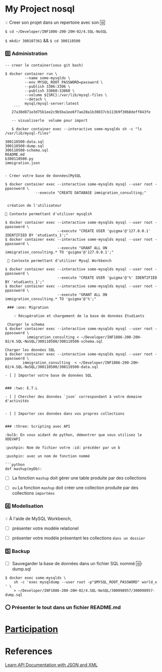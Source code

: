 # My Project nosql


:bulb: Creer son projet dans un repertoire avec son :id:

``$ cd ~/Developer/INF1086-200-20H-02/4.SQL-NoSQL``

``$ mkdir 300107361`` && `$ cd 300110500`



### :zero: Administration 
```
-- creer le container(sous git bash)

$ docker container run \
         --name some-mysqlds \
         --env MYSQL_ROOT_PASSWORD=password \
         --publish 3306:3306 \
         --publish 33060:33060 \
         --volume ${SRC}:/var/lib/mysql-files \
         --detach \
         mysql/mysql-server:latest
    ```
   27a38d871e3d75b1ee2c9b5ba1ee6f7ae20a1b30837cb113b9f30b8deff843fe
         
   -- visualiserle  volume pour import
   
   $ docker container exec --interactive some-mysqlds sh -c "ls /var/lib/mysql-files"
   
300110500-data.sql
300110500-dump.sql
300110500-schema.sql
README.md
b300110500.py
immigration.json


- Créer votre base de données[MySQL

$ docker container exec --interactive some-mysqlds mysql --user root -ppassword \
              --execute "CREATE DATABASE immigration_consulting;"


 création de l'utilisateur
 
📌 Contexte permettant d'utiliser mysqlsh

$ docker container exec --interactive some-mysqlds mysql --user root -ppassword \
                        --execute "CREATE USER 'guigma'@'127.0.0.1' IDENTIFIED BY 'etudiants_1';"
$ docker container exec --interactive some-mysqlds mysql --user root -ppassword \
                        --execute "GRANT ALL ON immigration_consulting.* TO 'guigma'@'127.0.0.1';"
                        
 📌 Contexte permettant d'utiliser Mysql Workbench

$ docker container exec --interactive some-mysqlds mysql --user root -ppassword \
                        --execute "CREATE USER 'guigma'@'%' IDENTIFIED BY 'etudiants_1';"
$ docker container exec --interactive some-mysqlds mysql --user root -ppassword \
                        --execute "GRANT ALL ON immigration_consulting.* TO 'guigma'@'%';"
                    
 ### :one: Migration
                                
    💡 Récupération et chargement de la base de données Etudiants

 Charger le schema
$ docker container exec --interactive some-mysqlds mysql --user root -ppassword \
          immigration_consulting < ~/Developer/INF1086-200-20H-02/4.SQL-NoSQL/300110500/300110500-schema.sql                     

Charger les données SQL
$ docker container exec --interactive some-mysqlds mysql --user root -ppassword \
        immigration_consulting  < ~/Developer/INF1086-200-20H-02/4.SQL-NoSQL/300110500/300110500-data.sql

- [ ] Importer votre base de données SQL


### :two: E.T.L

- [ ] Chercher des données `json` correspondant à votre domaine d'activités


- [ ] Importer ces données dans vos propres collections


### :three: Scripting avec API

:bulb: En vous aidant de python, démontrer que vous utilisez le XDEVAPI

:pushpin: Nom de fichier votre :id: précéder par un b

:pushpin: avec un nom de fonction nommé

```python
def mashup(myDb):

```


- [ ] La fonction `mashup` doit gérer une table produite par des collections


- [ ] ` ou ` La fonction `mashup` doit créer une collection produite par des collections `importées `


### :four: Modelisation

:bulb: À l'aide de MySQL Workbench,

- [ ] présenter votre modèle relationel


- [ ] présenter votre modèle présentant les collections `dans un dossier`



### :five: Backup

- [ ] Sauvegarder la base de données dans un fichier SQL nommé :id:-dump.sql

```
$ docker exec some-mysqlds \
    sh -c 'exec mysqldump --user root -p"$MYSQL_ROOT_PASSWORD" world_x ' \
    > ~/Developer/INF1086-200-20H-02/4.SQL-NoSQL/300098957/300098957-dump.sql
```

### :o: Présenter le tout dans un fichier README.md

# [Participation](.scripts/Participation.md)


# References

[Learn API Documentation with JSON and XML](https://www.linkedin.com/learning/learn-api-documentation-with-json-and-xml)


